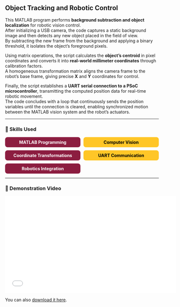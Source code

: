 ## Object Tracking and Robotic Control

This MATLAB program performs **background subtraction and object localization** for robotic vision control.  
After initializing a USB camera, the code captures a static background image and then detects any new object placed in the field of view.  
By subtracting the new frame from the background and applying a binary threshold, it isolates the object’s foreground pixels.

Using matrix operations, the script calculates the **object’s centroid** in pixel coordinates and converts it into **real-world millimeter coordinates** through calibration factors.  
A homogeneous transformation matrix aligns the camera frame to the robot’s base frame, giving precise **X** and **Y** coordinates for control.

Finally, the script establishes a **UART serial connection to a PSoC microcontroller**, transmitting the computed position data for real-time robotic movement.  
The code concludes with a loop that continuously sends the position variables until the connection is cleared, enabling synchronized motion between the MATLAB vision system and the robot’s actuators.

---

### 🧠 Skills Used

<div style="display: grid; grid-template-columns: repeat(auto-fit, minmax(180px, 1fr)); gap: 10px; text-align: center; margin-top: 10px;">

  <div style="background-color: #8C1D40; color: white; padding: 8px; border-radius: 8px; font-weight: bold;">
    MATLAB Programming
  </div>
  
  <div style="background-color: #FFC627; color: #000; padding: 8px; border-radius: 8px; font-weight: bold;">
    Computer Vision
  </div>
  
  <div style="background-color: #8C1D40; color: white; padding: 8px; border-radius: 8px; font-weight: bold;">
    Coordinate Transformations
  </div>
  
  <div style="background-color: #FFC627; color: #000; padding: 8px; border-radius: 8px; font-weight: bold;">
    UART Communication
  </div>
  
  <div style="background-color: #8C1D40; color: white; padding: 8px; border-radius: 8px; font-weight: bold;">
    Robotics Integration
  </div>
</div>

---

### 🎥 Demonstration Video

<div style="text-align:center;">
  <iframe width="560" height="315" src="[https://www.youtube.com/embed/itHWlRx7RO8](https://youtube.com/shorts/4AXSAaTqBM4)"  
  title="Object Tracker Demo" frameborder="0" allow="accelerometer; autoplay; clipboard-write; encrypted-media; gyroscope; picture-in-picture"  
  allowfullscreen></iframe>
</div>



You can also [download it here](Challenge455.m).

